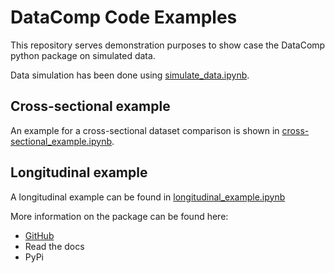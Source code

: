 # DataComp Code Examples

This repository serves demonstration purposes to show case the DataComp python package on simulated data.

Data simulation has been done using [simulate_data.ipynb](https://github.com/Cojabi/DataComp_Examples/blob/master/simulate_data.ipynb).

## Cross-sectional example
An example for a cross-sectional dataset comparison is shown in [cross-sectional_example.ipynb](https://github.com/Cojabi/DataComp_Examples/blob/master/cross-sectional_example.ipynb).

## Longitudinal example
A longitudinal example can be found in [longitudinal_example.ipynb](https://github.com/Cojabi/DataComp_Examples/blob/master/longitudinal_example.ipynb)

More information on the package can be found here:
- [GitHub](https://github.com/Cojabi/DataComp)
- Read the docs
- PyPi